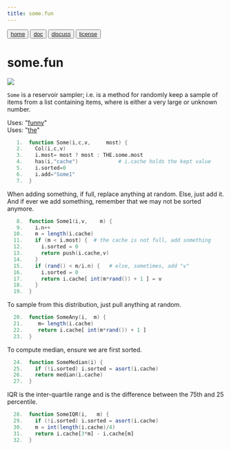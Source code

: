 ```yaml
---
title: some.fun
---
```


<button class="button button1"><a href="/fun/index">home</a></button>   <button class="button button2"><a href="/fun/ABOUT">doc</a></button>   <button class="button button1"><a href="http://github.com/timm/fun/issues">discuss</a></button>    <button class="button button2"><a href="/fun/license">license</a></button> <br>



# some.fun


<img src="http://yuml.me/diagram/plain;dir:lr/class/[Col|n = 0]^-[Some|most = 256; sorted = 0|Some1(); SomeAny();SomeMedian();SomeIQR();SomeDiff();]">


`Some` is a reservoir sampler; i.e. is a method for  randomly keep
a sample of items from a list containing items, where is either a
very large or unknown number.

Uses:  "[funny](funny)"<br>
Uses:  "[the](the)"<br>

```awk
   1.  function Some(i,c,v,     most) {
   2.    Col(i,c,v)
   3.    i.most= most ? most : THE.some.most 
   4.    has(i,"cache")             # i.cache holds the kept value
   5.    i.sorted=0
   6.    i.add="Some1"
   7.  }
```

When adding something, if full, replace anything at random.
Else, just add it. And if ever we add something, remember
that we may not be sorted anymore.

```awk
   8.  function Some1(i,v,    m) {
   9.    i.n++
  10.    m = length(i.cache)
  11.    if (m < i.most) {  # the cache is not full, add something
  12.      i.sorted = 0
  13.      return push(i.cache,v)
  14.    }
  15.    if (rand() < m/i.n) {   # else, sometimes, add "v"
  16.      i.sorted = 0
  17.      return i.cache[ int(m*rand()) + 1 ] = v
  18.    }
  19.  }
```

To sample from this distribution, just pull anything at random.

```awk
  20.  function SomeAny(i,  m) {
  21.     m= length(i.cache)
  22.     return i.cache[ int(m*rand()) + 1 ]
  23.  }
```

To compute median, ensure we are first sorted.

```awk
  24.  function SomeMedian(i) {
  25.    if (!i.sorted) i.sorted = asort(i.cache)
  26.    return median(i.cache)
  27.  }
```

IQR is the inter-quartile range and is the difference between the
75th and 25 percentile.

```awk
  28.  function SomeIQR(i,   m) {
  29.    if (!i.sorted) i.sorted = asort(i.cache)
  30.    m = int(length(i.cache)/4)
  31.    return i.cache[3*m] - i.cache[m]
  32.  }   
```



